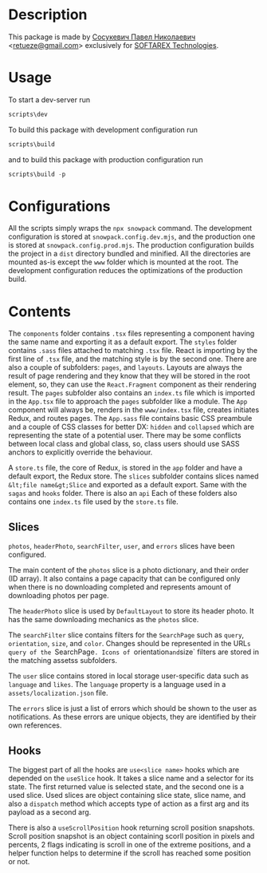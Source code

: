 # Description

This package is made by [Сосукевич Павел Николаевич](https://github.com/retueZe) &lt;<retueze@gmail.com>&gt; exclusively for [SOFTAREX Technologies](https://softarex.com/).

# Usage

To start a dev-server run

```powershell
scripts\dev
```

To build this package with development configuration run

```powershell
scripts\build
```

and to build this package with production configuration run

```powershell
scripts\build -p
```

# Configurations

All the scripts simply wraps the `npx snowpack` command. The development configuration is stored at `snowpack.config.dev.mjs`, and the production one is stored at `snowpack.config.prod.mjs`. The production configuration builds the project in a `dist` directory bundled and minified. All the directories are mounted as-is except the `www` folder which is mounted at the root. The development configuration reduces the optimizations of the production build.

# Contents

The `components` folder contains `.tsx` files representing a component having the same name and exporting it as a default export. The `styles` folder contains `.sass` files attached to matching `.tsx` file. React is importing by the first line of `.tsx` file, and the matching style is by the second one. There are also a couple of subfolders: `pages`, and `layouts`. Layouts are always the result of page rendering and they know that they will be stored in the root element, so, they can use the `React.Fragment` component as their rendering result. The `pages` subfolder also contains an `index.ts` file which is imported in the `App.tsx` file to approach the `pages` subfolder like a module. The `App` component will always be, renders in the `www/index.tsx` file, creates initiates Redux, and routes pages. The `App.sass` file contains basic CSS preambule and a couple of CSS classes for better DX: `hidden` and `collapsed` which are representing the state of a potential user. There may be some conflicts between local class and global class, so, class users should use SASS anchors to explicitly override the behaviour.

A `store.ts` file, the core of Redux, is stored in the `app` folder and have a default export, the Redux store. The `slices` subfolder contains slices named `&lt;file name&gt;Slice` and exported as a default export. Same with the `sagas` and `hooks` folder. There is also an `api` Each of these folders also contains one `index.ts` file used by the `store.ts` file.

## Slices

`photos`, `headerPhoto`, `searchFilter`, `user`, and `errors` slices have been configured.

The main content of the `photos` slice is a photo dictionary, and their order (ID array). It also contains a page capacity that can be configured only when there is no downloading completed and represents amount of downloading photos per page.

The `headerPhoto` slice is used by `DefaultLayout` to store its header photo. It has the same downloading mechanics as the `photos` slice.

The `searchFilter` slice contains filters for the `SearchPage` such as `query`, `orientation`, `size`, and `color`. Changes should be represented in the URL`s query of the `SearchPage`. Icons of `orientation` and `size` filters are stored in the matching assetss subfolders.

The `user` slice contains stored in local storage user-specific data such as `language` and `likes`. The `language` property is a language used in a `assets/localization.json` file.

The `errors` slice is just a list of errors which should be shown to the user as notifications. As these errors are unique objects, they are identified by their own references.

## Hooks

The biggest part of all the hooks are `use<slice name>` hooks which are depended on the `useSlice` hook. It takes a slice name and a selector for its state. The first returned value is selected state, and the second one is a used slice. Used slices are object containing slice state, slice name, and also a `dispatch` method which accepts type of action as a first arg and its payload as a second arg.

There is also a `useScrollPosition` hook returning scroll position snapshots. Scroll position snapshot is an object containing scorll position in pixels and percents, 2 flags indicating is scroll in one of the extreme positions, and a helper function helps to determine if the scroll has reached some position or not.
